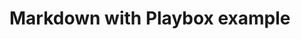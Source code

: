 # Markdown with Playbox example

<script setup>
import Playbox from '../src/playbox.vue'
</script>

<Playbox />